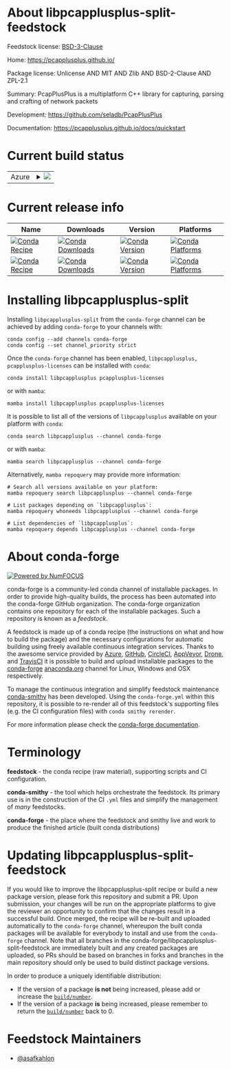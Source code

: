 About libpcapplusplus-split-feedstock
=====================================

Feedstock license: [BSD-3-Clause](https://github.com/conda-forge/libpcapplusplus-split-feedstock/blob/main/LICENSE.txt)

Home: https://pcapplusplus.github.io/

Package license: Unlicense AND MIT AND Zlib AND BSD-2-Clause AND ZPL-2.1

Summary: PcapPlusPlus is a multiplatform C++ library for capturing, parsing and crafting of network packets

Development: https://github.com/seladb/PcapPlusPlus

Documentation: https://pcapplusplus.github.io/docs/quickstart

Current build status
====================


<table>
    
  <tr>
    <td>Azure</td>
    <td>
      <details>
        <summary>
          <a href="https://dev.azure.com/conda-forge/feedstock-builds/_build/latest?definitionId=18289&branchName=main">
            <img src="https://dev.azure.com/conda-forge/feedstock-builds/_apis/build/status/libpcapplusplus-split-feedstock?branchName=main">
          </a>
        </summary>
        <table>
          <thead><tr><th>Variant</th><th>Status</th></tr></thead>
          <tbody><tr>
              <td>linux_64</td>
              <td>
                <a href="https://dev.azure.com/conda-forge/feedstock-builds/_build/latest?definitionId=18289&branchName=main">
                  <img src="https://dev.azure.com/conda-forge/feedstock-builds/_apis/build/status/libpcapplusplus-split-feedstock?branchName=main&jobName=linux&configuration=linux%20linux_64_" alt="variant">
                </a>
              </td>
            </tr><tr>
              <td>osx_64</td>
              <td>
                <a href="https://dev.azure.com/conda-forge/feedstock-builds/_build/latest?definitionId=18289&branchName=main">
                  <img src="https://dev.azure.com/conda-forge/feedstock-builds/_apis/build/status/libpcapplusplus-split-feedstock?branchName=main&jobName=osx&configuration=osx%20osx_64_" alt="variant">
                </a>
              </td>
            </tr>
          </tbody>
        </table>
      </details>
    </td>
  </tr>
</table>

Current release info
====================

| Name | Downloads | Version | Platforms |
| --- | --- | --- | --- |
| [![Conda Recipe](https://img.shields.io/badge/recipe-libpcapplusplus-green.svg)](https://anaconda.org/conda-forge/libpcapplusplus) | [![Conda Downloads](https://img.shields.io/conda/dn/conda-forge/libpcapplusplus.svg)](https://anaconda.org/conda-forge/libpcapplusplus) | [![Conda Version](https://img.shields.io/conda/vn/conda-forge/libpcapplusplus.svg)](https://anaconda.org/conda-forge/libpcapplusplus) | [![Conda Platforms](https://img.shields.io/conda/pn/conda-forge/libpcapplusplus.svg)](https://anaconda.org/conda-forge/libpcapplusplus) |
| [![Conda Recipe](https://img.shields.io/badge/recipe-pcapplusplus--licenses-green.svg)](https://anaconda.org/conda-forge/pcapplusplus-licenses) | [![Conda Downloads](https://img.shields.io/conda/dn/conda-forge/pcapplusplus-licenses.svg)](https://anaconda.org/conda-forge/pcapplusplus-licenses) | [![Conda Version](https://img.shields.io/conda/vn/conda-forge/pcapplusplus-licenses.svg)](https://anaconda.org/conda-forge/pcapplusplus-licenses) | [![Conda Platforms](https://img.shields.io/conda/pn/conda-forge/pcapplusplus-licenses.svg)](https://anaconda.org/conda-forge/pcapplusplus-licenses) |

Installing libpcapplusplus-split
================================

Installing `libpcapplusplus-split` from the `conda-forge` channel can be achieved by adding `conda-forge` to your channels with:

```
conda config --add channels conda-forge
conda config --set channel_priority strict
```

Once the `conda-forge` channel has been enabled, `libpcapplusplus, pcapplusplus-licenses` can be installed with `conda`:

```
conda install libpcapplusplus pcapplusplus-licenses
```

or with `mamba`:

```
mamba install libpcapplusplus pcapplusplus-licenses
```

It is possible to list all of the versions of `libpcapplusplus` available on your platform with `conda`:

```
conda search libpcapplusplus --channel conda-forge
```

or with `mamba`:

```
mamba search libpcapplusplus --channel conda-forge
```

Alternatively, `mamba repoquery` may provide more information:

```
# Search all versions available on your platform:
mamba repoquery search libpcapplusplus --channel conda-forge

# List packages depending on `libpcapplusplus`:
mamba repoquery whoneeds libpcapplusplus --channel conda-forge

# List dependencies of `libpcapplusplus`:
mamba repoquery depends libpcapplusplus --channel conda-forge
```


About conda-forge
=================

[![Powered by
NumFOCUS](https://img.shields.io/badge/powered%20by-NumFOCUS-orange.svg?style=flat&colorA=E1523D&colorB=007D8A)](https://numfocus.org)

conda-forge is a community-led conda channel of installable packages.
In order to provide high-quality builds, the process has been automated into the
conda-forge GitHub organization. The conda-forge organization contains one repository
for each of the installable packages. Such a repository is known as a *feedstock*.

A feedstock is made up of a conda recipe (the instructions on what and how to build
the package) and the necessary configurations for automatic building using freely
available continuous integration services. Thanks to the awesome service provided by
[Azure](https://azure.microsoft.com/en-us/services/devops/), [GitHub](https://github.com/),
[CircleCI](https://circleci.com/), [AppVeyor](https://www.appveyor.com/),
[Drone](https://cloud.drone.io/welcome), and [TravisCI](https://travis-ci.com/)
it is possible to build and upload installable packages to the
[conda-forge](https://anaconda.org/conda-forge) [anaconda.org](https://anaconda.org/)
channel for Linux, Windows and OSX respectively.

To manage the continuous integration and simplify feedstock maintenance
[conda-smithy](https://github.com/conda-forge/conda-smithy) has been developed.
Using the ``conda-forge.yml`` within this repository, it is possible to re-render all of
this feedstock's supporting files (e.g. the CI configuration files) with ``conda smithy rerender``.

For more information please check the [conda-forge documentation](https://conda-forge.org/docs/).

Terminology
===========

**feedstock** - the conda recipe (raw material), supporting scripts and CI configuration.

**conda-smithy** - the tool which helps orchestrate the feedstock.
                   Its primary use is in the construction of the CI ``.yml`` files
                   and simplify the management of *many* feedstocks.

**conda-forge** - the place where the feedstock and smithy live and work to
                  produce the finished article (built conda distributions)


Updating libpcapplusplus-split-feedstock
========================================

If you would like to improve the libpcapplusplus-split recipe or build a new
package version, please fork this repository and submit a PR. Upon submission,
your changes will be run on the appropriate platforms to give the reviewer an
opportunity to confirm that the changes result in a successful build. Once
merged, the recipe will be re-built and uploaded automatically to the
`conda-forge` channel, whereupon the built conda packages will be available for
everybody to install and use from the `conda-forge` channel.
Note that all branches in the conda-forge/libpcapplusplus-split-feedstock are
immediately built and any created packages are uploaded, so PRs should be based
on branches in forks and branches in the main repository should only be used to
build distinct package versions.

In order to produce a uniquely identifiable distribution:
 * If the version of a package **is not** being increased, please add or increase
   the [``build/number``](https://docs.conda.io/projects/conda-build/en/latest/resources/define-metadata.html#build-number-and-string).
 * If the version of a package **is** being increased, please remember to return
   the [``build/number``](https://docs.conda.io/projects/conda-build/en/latest/resources/define-metadata.html#build-number-and-string)
   back to 0.

Feedstock Maintainers
=====================

* [@asafkahlon](https://github.com/asafkahlon/)

